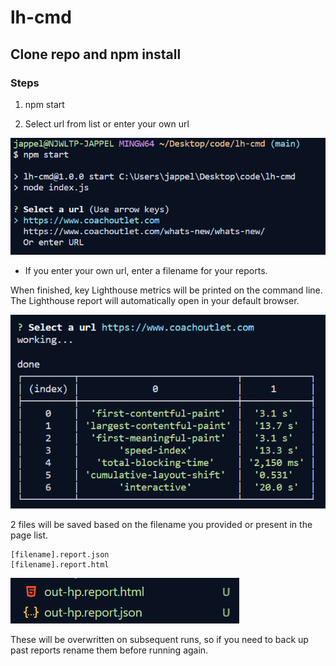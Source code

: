 # lh-cmd

## Clone repo and npm install

### Steps

1. npm start

2. Select url from list or enter your own url

![URL Select](./images/url-select.png "URL Select")

- If you enter your own url, enter a filename for your reports.

When finished, key Lighthouse metrics will be printed on the command line.
The Lighthouse report will automatically open in your default browser.

![Finished](./images/finished.png "Finished")

2 files will be saved based on the filename you provided or present in the page list.

```
[filename].report.json
[filename].report.html
```

![Files](./images/files.png "Files")

These will be overwritten on subsequent runs, so if you need to back up past reports rename them before running again.
